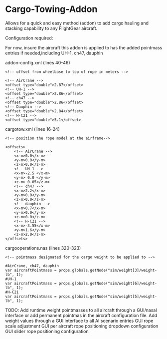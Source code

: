 # Cargo-Towing-Addon
Allows for a quick and easy method (addon) to add cargo hauling and stacking capability to any FlightGear aircraft.

Configuration required:

For now, insure the aircraft this addon is applied to has the added pointmass entries if needed,including
UH-1, ch47, dauphin 

addon-config.xml
(lines 40-46)

    <!-- offset from wheelbase to top of rope in meters -->

    <!-- AirCrane -->
    <offset type="double">2.87</offset>
    <!-- UH-1 -->
    <offset type="double">2.86</offset>
    <!-- ch47 -->
    <offset type="double">2.86</offset>
    <!-- Dauphin -->
    <offset type="double">2.84</offset>
    <!-- H-C21 -->
    <offset type="double">5.1</offset>

cargotow.xml
(lines 16-24)

    <!-- position the rope model at the airframe-->

    <offsets>
        <!-- AirCrane -->
        <x-m>0.0</x-m>
        <y-m>0.0</y-m>
        <z-m>0.0</z-m>
        <!-- UH-1 -->
        <x-m>-2.5 </x-m>
        <y-m> 0.0 </y-m>
        <z-m> 0.05</z-m>
        <!-- ch47 -->
        <x-m>2.2</x-m>
        <y-m>0.0</y-m>
        <z-m>0.0</z-m>
        <!-- dauphin -->
        <x-m>0.7</x-m>
        <y-m>0.0</y-m>
        <z-m>0.0</z-m>
        <!-- H-C21 -->
        <x-m>-3.55</x-m>
        <y-m>1.6</y-m>
        <z-m>2.0</z-m>
    </offsets>

cargooperations.nas
(lines 320-323)

    <!-- pointmass designated for the cargo weight to be applied to -->

    #AirCrane, ch47, dauphin
    var aircraftPointmass = props.globals.getNode("sim/weight[3]/weight-lb", 1);
    #UH-1
    var aircraftPointmass = props.globals.getNode("sim/weight[6]/weight-lb", 1);
    #H-C21
    var aircraftPointmass = props.globals.getNode("sim/weight[5]/weight-lb", 1);


TODO:
Add runtime weight pointmasses to all aircraft through a GUI/nasal interface or add permanent pointmas in the aircraft configuration file. 
Add weight values through a GUI interface to all AI scenario entries
GUI rope scale adjustment
GUI per aircraft rope positioning dropdown configuration
GUI slider rope positioning configuration
